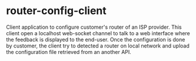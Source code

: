 # router-config-client

Client application to configure customer's router of an ISP provider. 
This client open a localhost web-socket channel to talk to a web interface where the feedback is displayed to the end-user. 
Once the configuration is done by customer, the client try to detected a router on local network and upload the configuration 
file retrieved from an another API.
